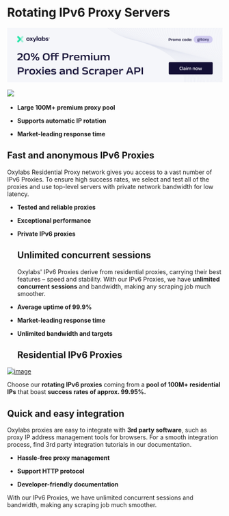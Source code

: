 # Rotating IPv6 Proxy Servers

[![Oxylabs promo code](https://raw.githubusercontent.com/oxylabs/product-integrations/refs/heads/master/Affiliate-Universal-1090x275.png)](https://oxylabs.go2cloud.org/aff_c?offer_id=7&aff_id=877&url_id=112)

[![](https://dcbadge.vercel.app/api/server/eWsVUJrnG5)](https://discord.gg/GbxmdGhZjq)

- **Large 100M+ premium proxy pool**

- **Supports automatic IP rotation**

- **Market-leading response time**

## Fast and anonymous IPv6 Proxies

  Oxylabs Residential Proxy network gives you access to a vast number of IPv6 Proxies. To ensure high success rates, we select and test all of the proxies and use top-level servers with private network bandwidth for low latency.

- **Tested and reliable proxies**

- **Exceptional performance**

- **Private IPv6 proxies**

  ## Unlimited concurrent sessions

  Oxylabs' IPv6 Proxies derive from residential proxies, carrying their best features – speed and stability. With our IPv6 Proxies, we have **unlimited concurrent sessions** and bandwidth, making any scraping job much smoother.

- **Average uptime of 99.9%**

- **Market-leading response time**

- **Unlimited bandwidth and targets**

  ## Residential IPv6 Proxies

[![image](https://github.com/oxylabs/ipv6-proxy/assets/103110131/ca0be9f7-06af-44d1-b051-f2c8cfae2f43)](https://oxylabs.io/products/ipv6-proxy)


Choose our **rotating IPv6 proxies** coming from a **pool of 100M+ residential IPs** that boast **success rates of approx. 99.95%.**

## Quick and easy integration


Oxylabs proxies are easy to integrate with **3rd party software**, such as proxy IP address management tools for browsers. For a smooth integration process, find 3rd party integration tutorials in our documentation.

- **Hassle-free proxy management**

- **Support HTTP protocol**

- **Developer-friendly documentation**

With our IPv6 Proxies, we have unlimited concurrent sessions and bandwidth, making any scraping job much smoother.
